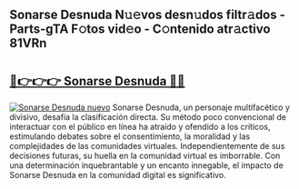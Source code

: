 ## Sonarse Desnuda N𝚞𝚎vos desn𝚞dos filtr𝚊dos - Parts-gTA F𝚘tos vid𝚎o - C𝚘ntenido atr𝚊ctivo 81VRn

# <h2><a href="http://mbaa8d.tromn.icu/?c=Sonarse+Desnuda">🔗👉👉👉 Sonarse Desnuda 🔗🔗</a></h2>

[![Sonarse Desnuda nuevo](https://i.imgur.com/pEAQMta.gif)](http://mbaa8d.tromn.icu/?c=Sonarse+Desnuda)
Sonarse Desnuda, un personaje multifacético y divisivo, desafía la clasificación directa. Su método poco convencional de interactuar con el público en línea ha atraído y ofendido a los críticos, estimulando debates sobre el consentimiento, la moralidad y las complejidades de las comunidades virtuales. Independientemente de sus decisiones futuras, su huella en la comunidad virtual es imborrable. Con una determinación inquebrantable y un encanto innegable, el impacto de Sonarse Desnuda en la comunidad digital es significativo.
